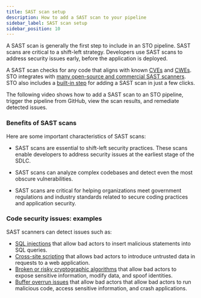 ```yaml
---
title: SAST scan setup
description: How to add a SAST scan to your pipeline
sidebar_label: SAST scan setup
sidebar_position: 10
---
```


<!-- https://www.harness.io/harness-devops-academy/what-is-static-application-security-testing-sast -->

A SAST scan is generally the first step to include in an STO pipeline. SAST scans are critical to a shift-left strategy. Developers use SAST scans to address security issues early, before the application is deployed.

A SAST scan checks for any code that aligns with known [CVEs](https://cve.mitre.org/) and [CWEs](https://cwe.mitre.org/). STO integrates with [many open-source and commercial SAST scanners](/docs/security-testing-orchestration/sto-techref-category/security-step-settings-reference#code-repo-scanners). STO also includes a [built-in step](/docs/security-testing-orchestration/sto-techref-category/built-in/sast) for adding a SAST scan in just a few clicks.

The following video shows how to add a SAST scan to an STO pipeline, trigger the pipeline from GitHub, view the scan results, and remediate detected issues. 

<DocVideo src="https://www.youtube.com/watch?v=zbmWB0yUN4s" />


### Benefits of SAST scans

Here are some important characteristics of SAST scans:

- SAST scans are essential to shift-left security practices. These scans enable developers to address security issues at the earliest stage of the SDLC.

- SAST scans can analyze complex codebases and detect even the most obscure vulnerabilities.

- SAST scans are critical for helping organizations meet government regulations and industry standards related to secure coding practices and application security.

### Code security issues: examples

SAST scanners can detect issues such as:

- [SQL injections](https://cwe.mitre.org/data/definitions/89.html) that allow bad actors to insert malicious statements into SQL queries.
- [Cross-site scripting](https://cwe.mitre.org/data/definitions/79.html) that allows bad actors to introduce untrusted data in requests to a web application.
- [Broken or risky cryptographic algorithms](https://cwe.mitre.org/data/definitions/327.html) that allow bad actors to expose sensitive information, modify data, and spoof identities.
- [Buffer overrun issues](https://cwe.mitre.org/data/definitions/119.html) that allow bad actors that allow bad actors to run malicious code, access sensitive information, and crash applications. 








